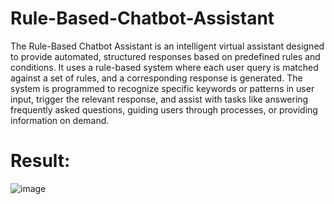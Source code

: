 # Rule-Based-Chatbot-Assistant
The Rule-Based Chatbot Assistant is an intelligent virtual assistant designed to provide automated, structured responses based on predefined rules and conditions. It uses a rule-based system where each user query is matched against a set of rules, and a corresponding response is generated. The system is programmed to recognize specific keywords or patterns in user input, trigger the relevant response, and assist with tasks like answering frequently asked questions, guiding users through processes, or providing information on demand.

# Result:
![image](https://github.com/user-attachments/assets/b3621689-5bee-4aff-82f6-d79a59658acb)
